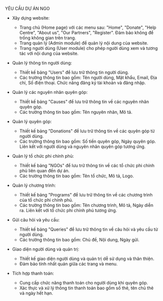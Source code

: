﻿YÊU CẦU DỰ ÁN NGO

- Xây dựng website:
	+ Trang chủ (Home page) với các menu sau: "Home", "Donate", "Help Centre", "About us", "Our Partners", "Register". Đảm bảo không để trống không gian trên trang.
	+ Trang quản lý (Admin module) để quản lý nội dung của website.
	+ Trang người dùng (User module) cho phép người dùng xem và tương tác với nội dung của website.

- Quản lý thông tin người dùng:
	+ Thiết kế bảng "Users" để lưu trữ thông tin người dùng.
	+ Các trường thông tin bao gồm: Tên người dùng, Mật khẩu, Email, Địa chỉ, Số điện thoại.
	Chức năng đăng ký tài khoản và đăng nhập.

- Quản lý các nguyên nhân quyên góp:
	+ Thiết kế bảng "Causes" để lưu trữ thông tin về các nguyên nhân quyên góp.
	+ Các trường thông tin bao gồm: Tên nguyên nhân, Mô tả.

- Quản lý quyên góp:
	+ Thiết kế bảng "Donations" để lưu trữ thông tin về các quyên góp từ người dùng.
	+ Các trường thông tin bao gồm: Số tiền quyên góp, Ngày quyên góp. Liên kết với người dùng và 	nguyên nhân quyên góp tương ứng.

- Quản lý tổ chức phi chính phủ:
	+ Thiết kế bảng "NGOs" để lưu trữ thông tin về các tổ chức phi chính phủ liên quan đến dự án.
	+ Các trường thông tin bao gồm: Tên tổ chức, Mô tả, Logo.

- Quản lý chương trình:
	+ Thiết kế bảng "Programs" để lưu trữ thông tin về các chương trình của tổ chức phi chính phủ.
	+ Các trường thông tin bao gồm: Tên chương trình, Mô tả, Ngày diễn ra. Liên kết với tổ chức phi 	chính phủ tương ứng.

- Gửi câu hỏi và yêu cầu:
	+ Thiết kế bảng "Queries" để lưu trữ thông tin về câu hỏi và yêu cầu từ người dùng.
	+ Các trường thông tin bao gồm: Chủ đề, Nội dung, Ngày gửi.

- Giao diện người dùng và quản trị:
	+ Thiết kế giao diện người dùng và quản trị dễ sử dụng và thân thiện.
	+ Đảm bảo tính nhất quán giữa các trang và menu.

- Tích hợp thanh toán:
	+ Cung cấp chức năng thanh toán cho người dùng khi quyên góp.
	+ Xác thực và xử lý thông tin thanh toán bao gồm số thẻ, tên chủ thẻ và ngày hết hạn.